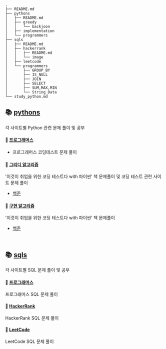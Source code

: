 ```
.
├── README.md
├── pythons
│   ├── README.md
│   ├── greedy
│   │   └── backjoon
│   ├── implementation
│   └── programmers
├── sqls
│   ├── README.md
│   ├── hackerrank
│   │   ├── README.md
│   │   └── image
│   ├── leetcode
│   └── programmers
│       ├── GROUP_BY
│       ├── IS_NULL
│       ├── JOIN
│       ├── SELECT
│       ├── SUM,MAX,MIN
│       └── String_Data
└── study_python.md
```

## 📚 [pythons](https://github.com/insutance/python-and-sql/tree/main/pythons)
각 사이트별 Python 관련 문제 풀이 및 공부

#### 📕 [프로그래머스](https://github.com/insutance/python-and-sql/tree/main/pythons/programmers)
- 프로그래머스 코딩테스트 문제 풀이

#### 📗 [그리디 알고리즘](https://github.com/insutance/python-and-sql/tree/main/pythons/greedy)
'이것이 취업을 위한 코딩 테스트다 with 파이썬' 책 문제풀이 및 코딩 테스트 관련 사이트 문제 풀이
- [백준](https://github.com/insutance/python-and-sql/tree/main/pythons/greedy/backjoon)

#### 📘 [구현 알고리즘](https://github.com/insutance/python-and-sql/tree/main/pythons/implementation)
'이것이 취업을 위한 코딩 테스트다 with 파이썬' 책 문제풀이
- [백준](https://github.com/insutance/python-and-sql/tree/main/pythons/implementation/backjoon)

<br>

## 📚 [sqls](https://github.com/insutance/python-and-sql/tree/main/sqls)
각 사이트별 SQL 문제 풀이 및 공부
#### 📕 [프로그래머스](https://github.com/insutance/python-and-sql/tree/main/sqls/programmers)
프로그래머스 SQL 문제 풀이

#### 📗 [HackerRank](https://github.com/insutance/python-and-sql/tree/main/sqls/hackerrank)
HackerRank SQL 문제 풀이

#### 📘 [LeetCode](https://github.com/insutance/python-and-sql/tree/main/sqls/leetcode)
LeetCode SQL 문제 풀이
